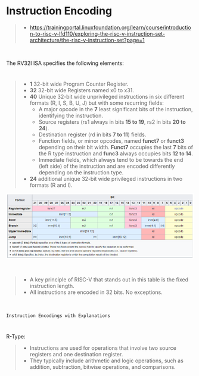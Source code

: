 # Instruction Encoding

> - https://trainingportal.linuxfoundation.org/learn/course/introduction-to-risc-v-lfd110/exploring-the-risc-v-instruction-set-architecture/the-risc-v-instruction-set?page=1

<br />

The RV32I ISA specifies the following elements:
#

> - **1** 32-bit wide Program Counter Register.
> - **32** 32-bit wide Registers named x0 to x31.
> - **40** Unique 32-bit wide unprivileged instructions in six different formats (R, I, S, B, U, J) but with some recurring fields:
>   - A major opcode in the **7** least significant bits of the instruction, identifying the instruction.
>   - Source registers (rs1 always in bits **15 to 19**, rs2 in bits **20 to 24**).
>   - Destination register (rd in bits **7 to 11**) fields.
>   - Function fields, or minor opcodes, named **funct7** or **funct3** depending on their bit width. **Funct7** occupies the last **7** bits of the R type instruction and **func3** always occupies bits **12 to 14**.
>   - Immediate fields, which always tend to be towards the end (left side) of the instruction and are encoded differently depending on the instruction type.
> - **24** additional unique 32-bit wide privileged instructions in two formats (R and I).

![05-RV32I-instructions-format](./images/05-RV32I-RISCV-instruction-formats.png)

<br />

> - A key principle of RISC-V that stands out in this table is the fixed instruction length.
> - All instructions are encoded in 32 bits. No exceptions.

<br />

`Instruction Encodings with Explanations`
#

R-Type: <br />
> - Instructions are used for operations that involve two source registers and one destination register.
> - They typically include arithmetic and logic operations, such as addition, subtraction, bitwise operations, and comparisons.
